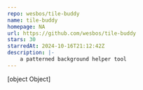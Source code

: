 ```yaml
---
repo: wesbos/tile-buddy
name: tile-buddy
homepage: NA
url: https://github.com/wesbos/tile-buddy
stars: 30
starredAt: 2024-10-16T21:12:42Z
description: |-
    a patterned background helper tool
---
```


[object Object]
